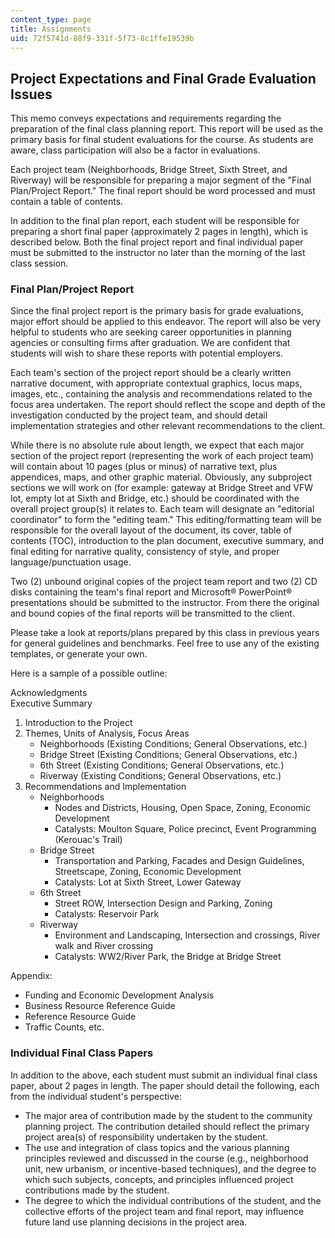 ```yaml
---
content_type: page
title: Assignments
uid: 72f5741d-88f9-331f-5f73-8c1ffe19539b
---
```


Project Expectations and Final Grade Evaluation Issues
------------------------------------------------------

This memo conveys expectations and requirements regarding the preparation of the final class planning report. This report will be used as the primary basis for final student evaluations for the course. As students are aware, class participation will also be a factor in evaluations.

Each project team (Neighborhoods, Bridge Street, Sixth Street, and Riverway) will be responsible for preparing a major segment of the "Final Plan/Project Report." The final report should be word processed and must contain a table of contents.

In addition to the final plan report, each student will be responsible for preparing a short final paper (approximately 2 pages in length), which is described below. Both the final project report and final individual paper must be submitted to the instructor no later than the morning of the last class session.

### Final Plan/Project Report

Since the final project report is the primary basis for grade evaluations, major effort should be applied to this endeavor. The report will also be very helpful to students who are seeking career opportunities in planning agencies or consulting firms after graduation. We are confident that students will wish to share these reports with potential employers.

Each team's section of the project report should be a clearly written narrative document, with appropriate contextual graphics, locus maps, images, etc., containing the analysis and recommendations related to the focus area undertaken. The report should reflect the scope and depth of the investigation conducted by the project team, and should detail implementation strategies and other relevant recommendations to the client.

While there is no absolute rule about length, we expect that each major section of the project report (representing the work of each project team) will contain about 10 pages (plus or minus) of narrative text, plus appendices, maps, and other graphic material. Obviously, any subproject sections we will work on (for example: gateway at Bridge Street and VFW lot, empty lot at Sixth and Bridge, etc.) should be coordinated with the overall project group(s) it relates to. Each team will designate an "editorial coordinator" to form the "editing team." This editing/formatting team will be responsible for the overall layout of the document, its cover, table of contents (TOC), introduction to the plan document, executive summary, and final editing for narrative quality, consistency of style, and proper language/punctuation usage.

Two (2) unbound original copies of the project team report and two (2) CD disks containing the team's final report and Microsoft® PowerPoint® presentations should be submitted to the instructor. From there the original and bound copies of the final reports will be transmitted to the client.

Please take a look at reports/plans prepared by this class in previous years for general guidelines and benchmarks. Feel free to use any of the existing templates, or generate your own.

Here is a sample of a possible outline:

Acknowledgments  
Executive Summary

1.  Introduction to the Project
2.  Themes, Units of Analysis, Focus Areas
    *   Neighborhoods (Existing Conditions; General Observations, etc.)
    *   Bridge Street (Existing Conditions; General Observations, etc.)
    *   6th Street (Existing Conditions; General Observations, etc.)
    *   Riverway (Existing Conditions; General Observations, etc.)
3.  Recommendations and Implementation
    *   Neighborhoods
        *   Nodes and Districts, Housing, Open Space, Zoning, Economic Development
        *   Catalysts: Moulton Square, Police precinct, Event Programming (Kerouac's Trail)
    *   Bridge Street
        *   Transportation and Parking, Facades and Design Guidelines, Streetscape, Zoning, Economic Development
        *   Catalysts: Lot at Sixth Street, Lower Gateway
    *   6th Street
        *   Street ROW, Intersection Design and Parking, Zoning
        *   Catalysts: Reservoir Park
    *   Riverway
        *   Environment and Landscaping, Intersection and crossings, River walk and River crossing
        *   Catalysts: WW2/River Park, the Bridge at Bridge Street

Appendix:

*   Funding and Economic Development Analysis
*   Business Resource Reference Guide
*   Reference Resource Guide
*   Traffic Counts, etc.

### Individual Final Class Papers

In addition to the above, each student must submit an individual final class paper, about 2 pages in length. The paper should detail the following, each from the individual student's perspective:

*   The major area of contribution made by the student to the community planning project. The contribution detailed should reflect the primary project area(s) of responsibility undertaken by the student.
*   The use and integration of class topics and the various planning principles reviewed and discussed in the course (e.g., neighborhood unit, new urbanism, or incentive-based techniques), and the degree to which such subjects, concepts, and principles influenced project contributions made by the student.
*   The degree to which the individual contributions of the student, and the collective efforts of the project team and final report, may influence future land use planning decisions in the project area.